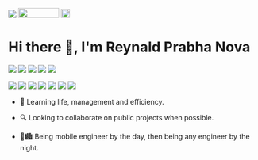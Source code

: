 <p>
  <img src = "http://ForTheBadge.com/images/badges/powered-by-electricity.svg" />
  
  <img src="https://visitor-badge.laobi.icu/badge?page_id=rynvva.rynvva" width="82" height="20" alt="">

  <img src = "https://badgen.net/badge/Open%20Source%20%3F/Yes%21/blue?icon=github" height = "18.5" />
</p>

# Hi there 👋, I'm Reynald Prabha Nova 

<p>
  <img src="https://img.shields.io/badge/javascript%20-%23323330.svg?&style=for-the-badge&logo=javascript&logoColor=%23F7DF1E"/>
  
  <img src="https://img.shields.io/badge/typescript%20-%23007ACC.svg?&style=for-the-badge&logo=typescript&logoColor=white"/>
  
  <img src ="https://img.shields.io/badge/postgres-%23316192.svg?&style=for-the-badge&logo=postgresql&logoColor=white"/>
  
  <img src="https://img.shields.io/badge/swift-%23FA7343.svg?&style=for-the-badge&logo=swift&logoColor=white"/>
  
  <img src="https://img.shields.io/badge/c%23%20-%23239120.svg?&style=for-the-badge&logo=c-sharp&logoColor=white"/>
</p>

<p>
  <img src="https://img.shields.io/badge/react_native%20-%2320232a.svg?&style=for-the-badge&logo=react&logoColor=%2361DAFB"/>
  
  <img src="https://img.shields.io/badge/react%20-%2320232a.svg?&style=for-the-badge&logo=react&logoColor=%2361DAFB"/>
  
  <img src="https://img.shields.io/badge/heroku%20-%23430098.svg?&style=for-the-badge&logo=heroku&logoColor=white"/>
  
  <img src="https://img.shields.io/badge/git%20-%23F05033.svg?&style=for-the-badge&logo=git&logoColor=white"/>
  
  <img src="https://img.shields.io/badge/github%20-%23121011.svg?&style=for-the-badge&logo=github&logoColor=white"/>
  
  <img src="https://img.shields.io/badge/blender%20-%23F5792A.svg?&style=for-the-badge&logo=blender&logoColor=white"/>
  
  <img src="https://img.shields.io/badge/unity%20-%23000000.svg?&style=for-the-badge&logo=unity&logoColor=white"/>
</p>

- 🌱 Learning life, management and efficiency.

- 🔍 Looking to collaborate on public projects when possible.

- 🌇🏙 Being mobile engineer by the day, then being any engineer by the night.
